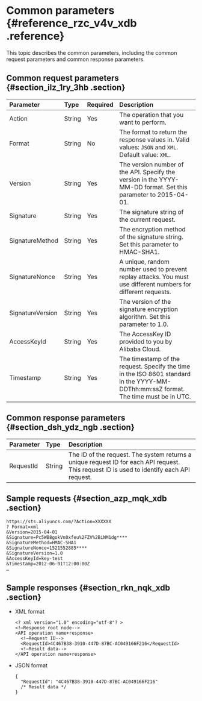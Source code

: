 # Common parameters {#reference_rzc_v4v_xdb .reference}

This topic describes the common parameters, including the common request parameters and common response parameters.

## Common request parameters {#section_ilz_1ry_3hb .section}

|Parameter|Type|Required|Description|
|:--------|:---|:-------|:----------|
|Action|String|Yes|The operation that you want to perform.|
|Format|String|No|The format to return the response values in. Valid values: `JSON` and `XML`. Default value: `XML`.|
|Version|String|Yes|The version number of the API. Specify the version in the YYYY-MM-DD format. Set this parameter to 2015-04-01.|
|Signature|String|Yes|The signature string of the current request.|
|SignatureMethod|String|Yes|The encryption method of the signature string. Set this parameter to HMAC-SHA1.|
|SignatureNonce|String|Yes|A unique, random number used to prevent replay attacks. You must use different numbers for different requests.|
|SignatureVersion|String|Yes|The version of the signature encryption algorithm. Set this parameter to 1.0.|
|AccessKeyId|String|Yes|The AccessKey ID provided to you by Alibaba Cloud.|
|Timestamp|String|Yes|The timestamp of the request. Specify the time in the ISO 8601 standard in the YYYY-MM-DDThh:mm:ssZ format. The time must be in UTC.|

## Common response parameters {#section_dsh_ydz_ngb .section}

|Parameter|Type|Description|
|:--------|:---|:----------|
|RequestId|String|The ID of the request. The system returns a unique request ID for each API request. This request ID is used to identify each API request.|

## Sample requests {#section_azp_mqk_xdb .section}

``` {#codeblock_3kc_jgf_n6g .lanuage-xml}
https://sts.aliyuncs.com/?Action=XXXXXX
? Format=xml
&Version=2015-04-01
&Signature=Pc5WB8gokVn0xfeu%2FZV%2BiNM1dg****
&SignatureMethod=HMAC-SHA1
&SignatureNonce=1521552885****
&SignatureVersion=1.0
&AccessKeyId=key-test
&Timestamp=2012-06-01T12:00:00Z
…
```

## Sample responses {#section_rkn_nqk_xdb .section}

-   XML format

    ``` {#codeblock_jro_u3w_4ee .lanuage-xml}
    <? xml version="1.0" encoding="utf-8"? >
    <!—Response root node-->
    <API operation name+response>
      <!—Request ID-->
      <RequestId>4C467B38-3910-447D-87BC-AC049166F216</RequestId>
      <!—Result data-->
    </API operation name+response>
    ```

-   JSON format

    ``` {#codeblock_wzv_hgv_y7e .language-json}
    {
      "RequestId": "4C467B38-3910-447D-87BC-AC049166F216"
      /* Result data */
    }
    ```


